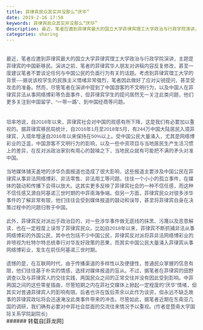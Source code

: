 ```yaml
---
title: 菲律宾民众其实并没那么“厌华”
date: 2019-2-16 17:58
keywords: 菲律宾民众其实并没那么“厌华”
description: 最近，笔者应邀到菲律宾最大的国立大学菲律宾理工大学政治与行政学院演讲，主题是菲律宾的中国新移民。演讲之前，笔者的菲律宾华人朋友对讲稿内容反复修改，甚至一度建议笔者不要谈论任何与中国公民的负面行为有关的话题。考虑到菲律宾理工大学的背景----据说该校学生的民族主义情绪非常强烈，笔者因此做好了应对尖锐提问，甚至受攻击的准备。然而，尽管笔者在演讲中提到了中国游客的不文明行为，以及中国人在菲律宾非法从事网络博彩等负面事件，但菲律宾学生的提问居然无一关注此类问题，他们更多关注到中国留学、“一带一路”、到中国经商等问题。坦率地说，自2018年以来，菲律宾社会对中国的观感有所下降，这是我们有必要加以重视的。据菲律宾移民局统计，自2016年1月至2018年5月，有244万中国大陆居民入境菲律宾，入境年增速自2016年以来保持在50%以上。受中国公民大量涌入，尤其是网络博彩业的泛滥，中国游客不文明行为的影响，以及一些中资项目与当地居民生产生活习惯上的差异，在反对派政治家别有用心的鼓噪之下，当地民众就有可能把不满的矛头对准中国。当地媒体铺天盖地的涉华负面报道也造成了很大影响，这些报道主要涉及中国公民在菲律宾从事非法网络博彩、非法零售、非法用工等问题。往往一个小小的孤立事件，在媒体的鼓动和传播下会得以放大。这其实更多反映了菲律宾社会的一种不信任感，而这种不信任感又源自阿基诺三世时期的中菲南海争端。但另一方面，菲律宾民众对很多涉华事件的了解非常有限，他们往往会受到媒体报道的鼓动和误导，甚至将菲律宾自身在决策过程中的问题归咎于中国。此外，菲律宾反对派出于政治目的，对一些涉华事件做无底线的抹黑、污蔑以及恶意解读，也在一定程度上误导了菲律宾民众。比如自2018年以来，菲律宾不断抓捕非法从事网络博彩的外国公民，其中也包括不少中国公民，菲律宾反对派将菲非法网络博彩业的井喷视为杜特尔特总统奉行对华友好政策的恶果，而其实中国公民大量涌入菲律宾从事网络博彩业，发生在前任阿基诺三世时期。遗憾的是，在互联网时代，由于传播渠道的多样性以及便捷性，普通民众掌握的信息有限，他们往往基于朴实的情感，选择对媒体报道的盲从。不过，据笔者在菲律宾的田野调查以及与菲律宾人的交往实践，两国民众之间的正常交往并没有因此受到影响。中菲两国之间的这些零星插曲，尽管短期之内在菲社交媒体上掀起一定程度的“厌华”情绪，但其实对普通菲律宾人的影响有限。后者也许在饭后茶余以此作为谈资，但永远不缺乏故事的菲律宾政坛将会迅速淹没此类事件带来的冲击。尽管如此，据笔者近期在东南亚几国的调研，我们确有必要对中菲社会层面的交流往来情况予以重视。(作者是暨南大学国际关系学院副院长)
categories: sharing
---
```

<td class="t_f" id="postmessage_3039175">

<div align="left"><font style="color:rgb(73, 80, 96)"><font face="Helvetica, Arial, sans-serif"><font style="font-size:13px"><img alt="" border="0" class="zoom" data-cf-modified-db828e8bc69531ccfdcfd610-="" file="https://www.bcquan.com/storage/creation/11219/20190216/qGIFFqWLQik7Wj95FpYZRoUKwUZ0DVk6PtVFvF9H.jpeg" id="aimg_hFRYL" lazyloadthumb="1" onclick="" onmouseover="" src="https://www.bcquan.com/storage/creation/11219/20190216/qGIFFqWLQik7Wj95FpYZRoUKwUZ0DVk6PtVFvF9H.jpeg"/></font></font></font></div><br/>
<div align="left"><font style="color:rgb(73, 80, 96)"><font face="Helvetica, Arial, sans-serif"><font style="font-size:13px">最近，笔者应邀到菲律宾最大的国立大学菲律宾理工大学政治与行政学院演讲，主题是菲律宾的中国新移民。演讲之前，笔者的菲律宾华人朋友对讲稿内容反复修改，甚至一度建议笔者不要谈论任何与中国公民的负面行为有关的话题。考虑到菲律宾理工大学的背景----据说该校学生的民族主义情绪非常强烈，笔者因此做好了应对尖锐提问，甚至受攻击的准备。然而，尽管笔者在演讲中提到了中国游客的不文明行为，以及中国人在菲律宾非法从事网络博彩等负面事件，但菲律宾学生的提问居然无一关注此类问题，他们更多关注到中国留学、“一带一路”、到中国经商等问题。</font></font></font></div><br/>
<div align="left"><font style="color:rgb(73, 80, 96)"><font face="Helvetica, Arial, sans-serif"><font style="font-size:13px"><img alt="" border="0" class="zoom" data-cf-modified-db828e8bc69531ccfdcfd610-="" file="https://www.bcquan.com/storage/creation/11219/20190216/TpVtnQz7nWnSkwEBAfkF4W0T8zDYXg3vVksvAdA2.jpeg" id="aimg_zlYmy" lazyloadthumb="1" onclick="" onmouseover="" src="https://www.bcquan.com/storage/creation/11219/20190216/TpVtnQz7nWnSkwEBAfkF4W0T8zDYXg3vVksvAdA2.jpeg"/></font></font></font></div><br/>
<div align="left"><font style="color:rgb(73, 80, 96)"><font face="Helvetica, Arial, sans-serif"><font style="font-size:13px">坦率地说，自2018年以来，菲律宾社会对中国的观感有所下降，这是我们有必要加以重视的。据菲律宾移民局统计，自2016年1月至2018年5月，有244万中国大陆居民入境菲律宾，入境年增速自2016年以来保持在50%以上。受中国公民大量涌入，尤其是网络博彩业的泛滥，中国游客不文明行为的影响，以及一些中资项目与当地居民生产生活习惯上的差异，在反对派政治家别有用心的鼓噪之下，当地民众就有可能把不满的矛头对准中国。</font></font></font></div><br/>
<div align="left"><font style="color:rgb(73, 80, 96)"><font face="Helvetica, Arial, sans-serif"><font style="font-size:13px">当地媒体铺天盖地的涉华负面报道也造成了很大影响，这些报道主要涉及中国公民在菲律宾从事非法网络博彩、非法零售、非法用工等问题。往往一个小小的孤立事件，在媒体的鼓动和传播下会得以放大。这其实更多反映了菲律宾社会的一种不信任感，而这种不信任感又源自阿基诺三世时期的中菲南海争端。但另一方面，菲律宾民众对很多涉华事件的了解非常有限，他们往往会受到媒体报道的鼓动和误导，甚至将菲律宾自身在决策过程中的问题归咎于中国。</font></font></font></div><br/>
<div align="left"><font style="color:rgb(73, 80, 96)"><font face="Helvetica, Arial, sans-serif"><font style="font-size:13px">此外，菲律宾反对派出于政治目的，对一些涉华事件做无底线的抹黑、污蔑以及恶意解读，也在一定程度上误导了菲律宾民众。比如自2018年以来，菲律宾不断抓捕非法从事网络博彩的外国公民，其中也包括不少中国公民，菲律宾反对派将菲非法网络博彩业的井喷视为杜特尔特总统奉行对华友好政策的恶果，而其实中国公民大量涌入菲律宾从事网络博彩业，发生在前任阿基诺三世时期。</font></font></font></div><br/>
<div align="left"><font style="color:rgb(73, 80, 96)"><font face="Helvetica, Arial, sans-serif"><font style="font-size:13px">遗憾的是，在互联网时代，由于传播渠道的多样性以及便捷性，普通民众掌握的信息有限，他们往往基于朴实的情感，选择对媒体报道的盲从。不过，据笔者在菲律宾的田野调查以及与菲律宾人的交往实践，两国民众之间的正常交往并没有因此受到影响。中菲两国之间的这些零星插曲，尽管短期之内在菲社交媒体上掀起一定程度的“厌华”情绪，但其实对普通菲律宾人的影响有限。后者也许在饭后茶余以此作为谈资，但永远不缺乏故事的菲律宾政坛将会迅速淹没此类事件带来的冲击。尽管如此，据笔者近期在东南亚几国的调研，我们确有必要对中菲社会层面的交流往来情况予以重视。(作者是暨南大学国际关系学院副院长)</font></font></font></div></td>
###### 转载自[菲龙网]